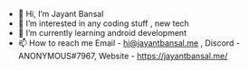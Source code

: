 - 👋 Hi, I’m Jayant Bansal
- 👀 I’m interested in any coding stuff , new tech
- 🌱 I’m currently learning android development
- 📫 How to reach me Email - hi@jayantbansal.me , Discord - ANONYMOUS#7967, Website - https://jayantbansal.me/

<!---
jayantbansal21/jayantbansal21 is a ✨ special ✨ repository because its `README.md` (this file) appears on your GitHub profile.
You can click the Preview link to take a look at your changes.
--->
